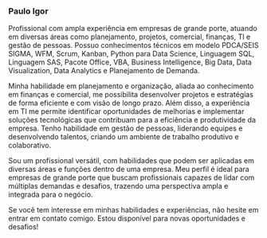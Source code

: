 ###  Paulo Igor
Profissional com ampla experiência em empresas de grande porte, atuando em diversas áreas como planejamento, projetos, comercial, finanças, TI e gestão de pessoas. Possuo conhecimentos técnicos em modelo PDCA/SEIS SIGMA, WFM, Scrum, Kanban, Python para Data Science, Linguagem SQL, Linguagem SAS, Pacote Office, VBA, Business Intelligence, Big Data, Data Visualization, Data Analytics e Planejamento de Demanda.

Minha habilidade em planejamento e organização, aliada ao conhecimento em finanças e comercial, me possibilita desenvolver projetos e estratégias de forma eficiente e com visão de longo prazo. Além disso, a experiência em TI me permite identificar oportunidades de melhorias e implementar soluções tecnológicas que contribuam para a eficiência e produtividade da empresa. Tenho habilidade em gestão de pessoas, liderando equipes e desenvolvendo talentos, criando um ambiente de trabalho produtivo e colaborativo.

Sou um profissional versátil, com habilidades que podem ser aplicadas em diversas áreas e funções dentro de uma empresa. Meu perfil é ideal para empresas de grande porte que buscam profissionais capazes de lidar com múltiplas demandas e desafios, trazendo uma perspectiva ampla e integrada para o negócio.

Se você tem interesse em minhas habilidades e experiências, não hesite em entrar em contato comigo. Estou disponível para novas oportunidades e desafios!
